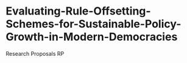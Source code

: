 # Evaluating-Rule-Offsetting-Schemes-for-Sustainable-Policy-Growth-in-Modern-Democracies
Research Proposals RP
